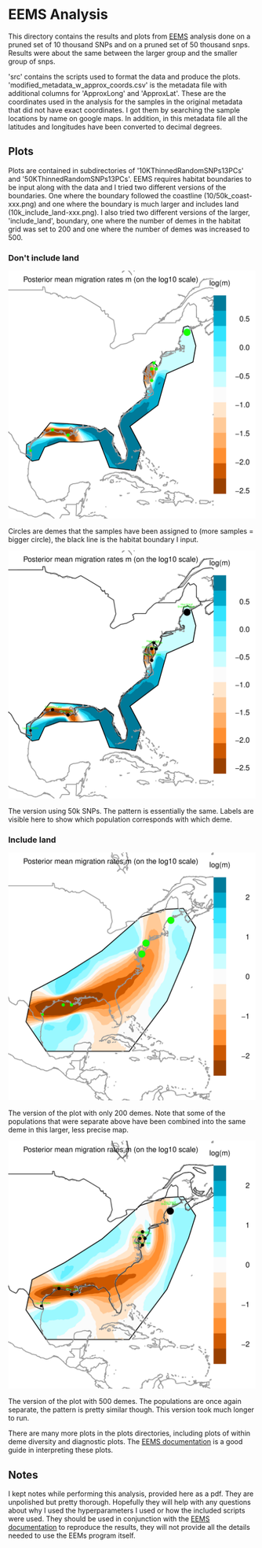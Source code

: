 # EEMS Analysis

This directory contains the results and plots from [EEMS](https://github.com/dipetkov/eems) analysis done on a pruned set of 10 thousand SNPs and on a pruned set of 50 thousand snps. Results were about the same between the larger group and the smaller group of snps. 

'src' contains the scripts used to format the data and produce the plots. 'modified_metadata_w_approx_coords.csv' is the metadata file with additional columns for 'ApproxLong' and 'ApproxLat'. These are the coordinates used in the analysis for the samples in the original metadata that did not have exact coordinates. I got them by searching the sample locations by name on google maps. In addition, in this metadata file all the latitudes and longitudes have been converted to decimal degrees.

## Plots

Plots are contained in subdirectories of '10KThinnedRandomSNPs13PCs' and '50KThinnedRandomSNPs13PCs'. EEMS requires habitat boundaries to be input along with the data and I tried two different versions of the boundaries. One where the boundary followed the coastline (10/50k_coast-xxx.png) and one where the boundary is much larger and includes land (10k_include_land-xxx.png). I also tried two different versions of the larger, 'include_land', boundary, one where the number of demes in the habitat grid was set to 200 and one where the number of demes was increased to 500. 

### Don't include land

![10k-labels-mrates01.png](./10KThinnedRandomSNPs13PCs/plots/10K_coast-mrates01.png)

Circles are demes that the samples have been assigned to (more samples = bigger circle), the black line is the habitat boundary I input.

![50k_map-mrates01.png](./50KThinnedRandomSNPs13PCs/plots/50K_labels_coast-mrates01.png)

The version using 50k SNPs. The pattern is essentially the same. Labels are visible here to show which population corresponds with which deme.

### Include land

![10k_include_land-mrates01.png](./10KThinnedRandomSNPs13PCs/plots/10K_include_land-mrates01.png)

The version of the plot with only 200 demes. Note that some of the populations that were separate above have been combined into the same deme in this larger, less precise map.

![10k-labels_land_500_demes-mrates01.png](./10KThinnedRandomSNPs13PCs/plots/10K_labels_land_500_demes-mrates01.png)

The version of the plot with 500 demes. The populations are once again separate, the pattern is pretty similar though. This version took much longer to run. 


There are many more plots in the plots directories, including plots of within deme diversity and diagnostic plots. The [EEMS documentation](https://github.com/dipetkov/eems/blob/master/Documentation/EEMS-doc.pdf) is a good guide in interpreting these plots.

## Notes

I kept notes while performing this analysis, provided here as a pdf. They are unpolished but pretty thorough. Hopefully they will help with any questions about why I used the hyperparameters I used or how the included scripts were used. They should be used in conjunction with the [EEMS documentation](https://github.com/dipetkov/eems/blob/master/Documentation/EEMS-doc.pdf) to reproduce the results, they will not provide all the details needed to use the EEMs program itself. 

 
